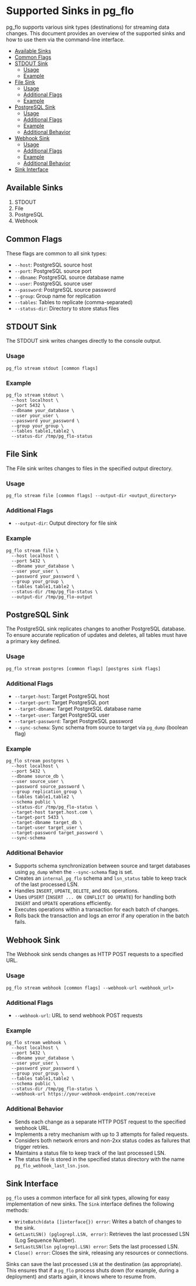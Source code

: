 # Supported Sinks in pg_flo

pg_flo supports various sink types (destinations) for streaming data changes. This document provides an overview of the supported sinks and how to use them via the command-line interface.

- [Available Sinks](#available-sinks)
- [Common Flags](#common-flags)
- [STDOUT Sink](#stdout-sink)
  - [Usage](#usage)
  - [Example](#example)
- [File Sink](#file-sink)
  - [Usage](#usage-1)
  - [Additional Flags](#additional-flags)
  - [Example](#example-1)
- [PostgreSQL Sink](#postgresql-sink)
  - [Usage](#usage-2)
  - [Additional Flags](#additional-flags-1)
  - [Example](#example-2)
  - [Additional Behavior](#additional-behavior)
- [Webhook Sink](#webhook-sink)
  - [Usage](#usage-3)
  - [Additional Flags](#additional-flags-2)
  - [Example](#example-3)
  - [Additional Behavior](#additional-behavior-1)
- [Sink Interface](#sink-interface)

## Available Sinks

1. STDOUT
2. File
3. PostgreSQL
4. Webhook

## Common Flags

These flags are common to all sink types:

- `--host`: PostgreSQL source host
- `--port`: PostgreSQL source port
- `--dbname`: PostgreSQL source database name
- `--user`: PostgreSQL source user
- `--password`: PostgreSQL source password
- `--group`: Group name for replication
- `--tables`: Tables to replicate (comma-separated)
- `--status-dir`: Directory to store status files

## STDOUT Sink

The STDOUT sink writes changes directly to the console output.

### Usage

```shell
pg_flo stream stdout [common flags]
```

### Example

```shell
pg_flo stream stdout \
  --host localhost \
  --port 5432 \
  --dbname your_database \
  --user your_user \
  --password your_password \
  --group your_group \
  --tables table1,table2 \
  --status-dir /tmp/pg_flo-status
```

## File Sink

The File sink writes changes to files in the specified output directory.

### Usage

```shell
pg_flo stream file [common flags] --output-dir <output_directory>
```

### Additional Flags

- `--output-dir`: Output directory for file sink

### Example

```shell
pg_flo stream file \
  --host localhost \
  --port 5432 \
  --dbname your_database \
  --user your_user \
  --password your_password \
  --group your_group \
  --tables table1,table2 \
  --status-dir /tmp/pg_flo-status \
  --output-dir /tmp/pg_flo-output
```

## PostgreSQL Sink

The PostgreSQL sink replicates changes to another PostgreSQL database. To ensure accurate replication of updates and deletes, all tables must have a primary key defined.

### Usage

```shell
pg_flo stream postgres [common flags] [postgres sink flags]
```

### Additional Flags

- `--target-host`: Target PostgreSQL host
- `--target-port`: Target PostgreSQL port
- `--target-dbname`: Target PostgreSQL database name
- `--target-user`: Target PostgreSQL user
- `--target-password`: Target PostgreSQL password
- `--sync-schema`: Sync schema from source to target via `pg_dump` (boolean flag)

### Example

```shell
pg_flo stream postgres \
  --host localhost \
  --port 5432 \
  --dbname source_db \
  --user source_user \
  --password source_password \
  --group replication_group \
  --tables table1,table2 \
  --schema public \
  --status-dir /tmp/pg_flo-status \
  --target-host target.host.com \
  --target-port 5433 \
  --target-dbname target_db \
  --target-user target_user \
  --target-password target_password \
  --sync-schema
```

### Additional Behavior

- Supports schema synchronization between source and target databases using `pg_dump` when the `--sync-schema` flag is set.
- Creates an `internal_pg_flo` schema and `lsn_status` table to keep track of the last processed LSN.
- Handles `INSERT`, `UPDATE`, `DELETE`, and `DDL` operations.
- Uses `UPSERT` (`INSERT ... ON CONFLICT DO UPDATE`) for handling both `INSERT` and `UPDATE` operations efficiently.
- Executes operations within a transaction for each batch of changes.
- Rolls back the transaction and logs an error if any operation in the batch fails.

## Webhook Sink

The Webhook sink sends changes as HTTP POST requests to a specified URL.

### Usage

```shell
pg_flo stream webhook [common flags] --webhook-url <webhook_url>
```

### Additional Flags

- `--webhook-url`: URL to send webhook POST requests

### Example

```shell
pg_flo stream webhook \
  --host localhost \
  --port 5432 \
  --dbname your_database \
  --user your_user \
  --password your_password \
  --group your_group \
  --tables table1,table2 \
  --schema public \
  --status-dir /tmp/pg_flo-status \
  --webhook-url https://your-webhook-endpoint.com/receive
```

### Additional Behavior

- Sends each change as a separate HTTP POST request to the specified webhook URL.
- Implements a retry mechanism with up to 3 attempts for failed requests.
- Considers both network errors and non-2xx status codes as failures that trigger retries.
- Maintains a status file to keep track of the last processed LSN.
- The status file is stored in the specified status directory with the name `pg_flo_webhook_last_lsn.json`.

## Sink Interface

`pg_flo` uses a common interface for all sink types, allowing for easy implementation of new sinks. The `Sink` interface defines the following methods:

- `WriteBatch(data []interface{}) error`: Writes a batch of changes to the sink.
- `GetLastLSN() (pglogrepl.LSN, error)`: Retrieves the last processed LSN (Log Sequence Number).
- `SetLastLSN(lsn pglogrepl.LSN) error`: Sets the last processed LSN.
- `Close() error`: Closes the sink, releasing any resources or connections.

Sinks can save the last processed `LSN` at the destination (as appropriate). This ensures that if a `pg_flo` process shuts down (for example, during a deployment) and starts again, it knows where to resume from.
